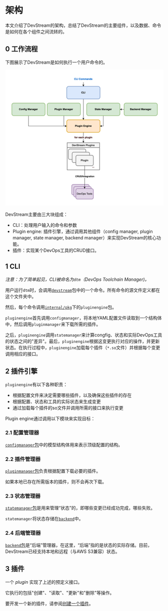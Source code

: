 # 架构

本文介绍了DevStream的架构，总结了DevStream的主要组件，以及数据、命令是如何在各个组件之间流转的。

## 0 工作流程

下图展示了DevStream是如何执行一个用户命令的。

![DevStream架构图](../images/architecture-overview.png)

DevStream主要由三大块组成：

- CLI：处理用户输入的命令和参数
- Plugin engine: 插件引擎，通过调用其他组件（config manager, plugin manager, state manager, backend manager）来实现DevStream的核心功能。
- 插件：实现某个DevOps工具的CRUD接口。

## 1 CLI

_注意：为了简单起见，CLI被命名为`dtm`（DevOps Toolchain Manager)。_

用户运行`dtm`时，会调用[`devstream`](https://github.com/devstream-io/devstream/tree/main/cmd/devstream)包中的一个命令。所有命令的源文件定义都在这个文件夹中。

然后，每个命令调用[`internal/pkg`](https://github.com/devstream-io/devstream/tree/main/internal/pkg/pluginengine)下的`pluginengine`包。

`pluginengine`首先调用`configmanager`，将本地YAML配置文件读取到一个结构体中，然后调用`pluginmanager`来下载所需的插件。

之后，`pluginengine`调用`statemanager`来计算congfig、状态和实际DevOps工具的状态之间的"差异"。最后，`pluginengine`根据这变更执行对应的操作，并更新状态。在执行过程中，`pluginengine`加载每个插件（`*.so`文件）并根据每个变更调用相应的接口。

## 2 插件引擎

`pluginengine`有以下各种职责：

- 根据配置文件来决定需要哪些插件，以及确保这些插件的存在
- 根据配置、状态和工具的实际状态来生成变更
- 通过加载每个插件的so文件并调用所需的接口来执行变更

Plugin engine通过调用以下模块来实现目标：

### 2.1 配置管理器

[`configmanager`包](https://github.com/devstream-io/devstream/blob/main/internal/pkg/configmanager/configmanager.go#L23)中的模型结构体用来表示顶级配置的结构。

### 2.2 插件管理器

[`pluginmanager`包](https://github.com/devstream-io/devstream/blob/main/internal/pkg/pluginmanager/manager.go)负责根据配置下载必要的插件。

如果本地已存在所需版本的插件，则不会再次下载。

### 2.3 状态管理器

[`statemanager`包](https://github.com/devstream-io/devstream/blob/main/internal/pkg/statemanager/manager.go)是用来管理“状态”的，即哪些变更已经成功完成，哪些失败。

`statemanager`将状态存储在[`backend`](https://github.com/devstream-io/devstream/blob/main/internal/pkg/backend/backend.go)中。

### 2.4 后端管理器

[`backend`包](https://github.com/devstream-io/devstream/tree/main/internal/pkg/backend)是“后端”管理器，在这里，“后端”指的是状态的实际存储。目前，DevStream已经支持本地和远程（与AWS S3兼容）状态。

## 3 插件

一个 _plugin_ 实现了上述的预定义接口。

它执行的包括"创建"、"读取"、"更新"和"删除"等操作。

要开发一个新的插件，请参阅[创建一个插件](./creating-a-plugin.zh.md)。
